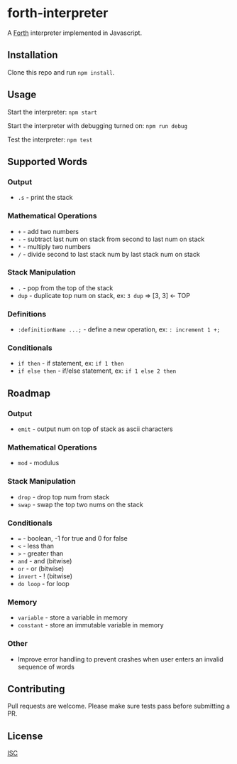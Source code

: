 # forth-interpreter

A [Forth](https://en.wikipedia.org/wiki/Forth_(programming_language)) interpreter implemented in Javascript.

## Installation

Clone this repo and run `npm install`.

## Usage

Start the interpreter: `npm start`

Start the interpreter with debugging turned on: `npm run debug`

Test the interpreter: `npm test`

## Supported Words
### Output
- `.s` - print the stack

### Mathematical Operations
- `+` - add two numbers
- `-` - subtract last num on stack from second to last num on stack
- `*` - multiply two numbers
- `/` - divide second to last stack num by last stack num on stack

### Stack Manipulation
- `.` - pop from the top of the stack
- `dup` - duplicate top num on stack, ex: `3 dup` => [3, 3] <- TOP

### Definitions
- `:definitionName ...;` - define a new operation, ex: `: increment 1 +;`

### Conditionals
- `if then` - if statement, ex: `if 1 then`
- `if else then` - if/else statement, ex: `if 1 else 2 then`

## Roadmap
### Output
- `emit` - output num on top of stack as ascii characters

### Mathematical Operations
- `mod` - modulus

### Stack Manipulation
- `drop` - drop top num from stack
- `swap` - swap the top two nums on the stack

### Conditionals
- `=` - boolean, -1 for true and 0 for false
- `<` - less than
- `>` - greater than
- `and` - and (bitwise)
- `or` - or (bitwise)
- `invert` - ! (bitwise)
- `do loop` - for loop

### Memory
- `variable` - store a variable in memory
- `constant` - store an immutable variable in memory

### Other
- Improve error handling to prevent crashes when user enters an invalid sequence of words

## Contributing
Pull requests are welcome. Please make sure tests pass before submitting a PR.

## License
[ISC](https://choosealicense.com/licenses/isc/)